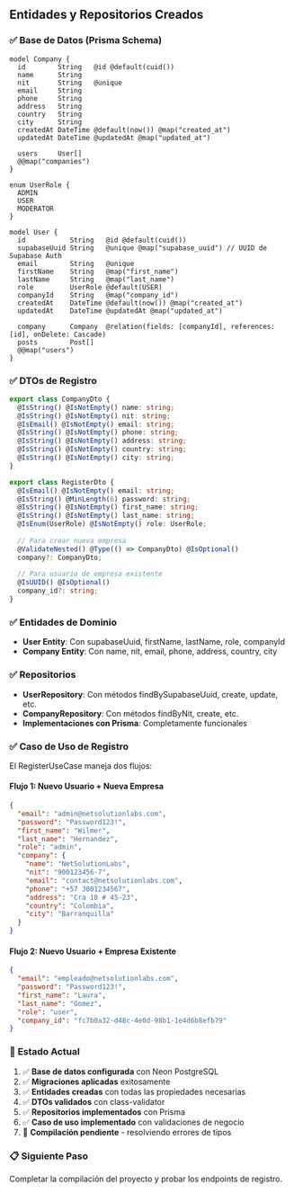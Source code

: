 ## Entidades y Repositorios Creados

### ✅ **Base de Datos (Prisma Schema)**

```prisma
model Company {
  id        String   @id @default(cuid())
  name      String
  nit       String   @unique
  email     String
  phone     String
  address   String
  country   String
  city      String
  createdAt DateTime @default(now()) @map("created_at")
  updatedAt DateTime @updatedAt @map("updated_at")
  
  users     User[]
  @@map("companies")
}

enum UserRole {
  ADMIN
  USER
  MODERATOR
}

model User {
  id           String   @id @default(cuid())
  supabaseUuid String   @unique @map("supabase_uuid") // UUID de Supabase Auth
  email        String   @unique
  firstName    String   @map("first_name")
  lastName     String   @map("last_name")
  role         UserRole @default(USER)
  companyId    String   @map("company_id")
  createdAt    DateTime @default(now()) @map("created_at")
  updatedAt    DateTime @updatedAt @map("updated_at")
  
  company      Company  @relation(fields: [companyId], references: [id], onDelete: Cascade)
  posts        Post[]
  @@map("users")
}
```

### ✅ **DTOs de Registro**

```typescript
export class CompanyDto {
  @IsString() @IsNotEmpty() name: string;
  @IsString() @IsNotEmpty() nit: string;
  @IsEmail() @IsNotEmpty() email: string;
  @IsString() @IsNotEmpty() phone: string;
  @IsString() @IsNotEmpty() address: string;
  @IsString() @IsNotEmpty() country: string;
  @IsString() @IsNotEmpty() city: string;
}

export class RegisterDto {
  @IsEmail() @IsNotEmpty() email: string;
  @IsString() @MinLength(6) password: string;
  @IsString() @IsNotEmpty() first_name: string;
  @IsString() @IsNotEmpty() last_name: string;
  @IsEnum(UserRole) @IsNotEmpty() role: UserRole;
  
  // Para crear nueva empresa
  @ValidateNested() @Type(() => CompanyDto) @IsOptional()
  company?: CompanyDto;
  
  // Para usuario de empresa existente
  @IsUUID() @IsOptional()
  company_id?: string;
}
```

### ✅ **Entidades de Dominio**

- **User Entity**: Con supabaseUuid, firstName, lastName, role, companyId
- **Company Entity**: Con name, nit, email, phone, address, country, city

### ✅ **Repositorios**

- **UserRepository**: Con métodos findBySupabaseUuid, create, update, etc.
- **CompanyRepository**: Con métodos findByNit, create, etc.
- **Implementaciones con Prisma**: Completamente funcionales

### ✅ **Caso de Uso de Registro**

El RegisterUseCase maneja dos flujos:

#### **Flujo 1: Nuevo Usuario + Nueva Empresa**
```json
{
  "email": "admin@netsolutionlabs.com",
  "password": "Password123!",
  "first_name": "Wilmer",
  "last_name": "Hernandez",
  "role": "admin",
  "company": {
    "name": "NetSolutionLabs",
    "nit": "900123456-7",
    "email": "contact@netsolutionlabs.com",
    "phone": "+57 3001234567",
    "address": "Cra 10 # 45-23",
    "country": "Colombia",
    "city": "Barranquilla"
  }
}
```

#### **Flujo 2: Nuevo Usuario + Empresa Existente**
```json
{
  "email": "empleado@netsolutionlabs.com",
  "password": "Password123!",
  "first_name": "Laura",
  "last_name": "Gomez",
  "role": "user",
  "company_id": "fc7b0a32-d48c-4e0d-98b1-1e4d6b8efb79"
}
```

### 🔄 **Estado Actual**

1. ✅ **Base de datos configurada** con Neon PostgreSQL
2. ✅ **Migraciones aplicadas** exitosamente
3. ✅ **Entidades creadas** con todas las propiedades necesarias
4. ✅ **DTOs validados** con class-validator
5. ✅ **Repositorios implementados** con Prisma
6. ✅ **Caso de uso implementado** con validaciones de negocio
7. 🔄 **Compilación pendiente** - resolviendo errores de tipos

### 📋 **Siguiente Paso**

Completar la compilación del proyecto y probar los endpoints de registro.
